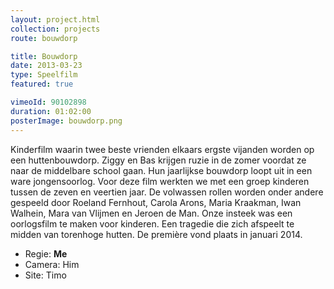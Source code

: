 ```yaml
---
layout: project.html
collection: projects
route: bouwdorp

title: Bouwdorp
date: 2013-03-23
type: Speelfilm
featured: true

vimeoId: 90102898
duration: 01:02:00
posterImage: bouwdorp.png
---
```

Kinderfilm waarin twee beste vrienden
elkaars ergste vijanden worden op een
huttenbouwdorp. Ziggy en Bas krijgen ruzie
in de zomer voordat ze naar de
middelbare school gaan. Hun jaarlijkse
bouwdorp loopt uit in een ware
jongensoorlog. Voor deze film werkten we
met een groep kinderen tussen de zeven
en veertien jaar. De volwassen rollen
worden onder andere gespeeld door
Roeland Fernhout, Carola Arons, Maria
Kraakman, Iwan Walhein, Mara van
Vlijmen en Jeroen de Man. Onze
insteek was een oorlogsfilm te maken voor
kinderen. Een tragedie die zich afspeelt
te midden van torenhoge hutten. De
première vond plaats in januari 2014.

- Regie: **Me**
- Camera: Him
- Site: Timo
